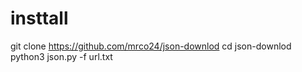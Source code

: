 # insttall
git clone https://github.com/mrco24/json-downlod
cd json-downlod
python3 json.py -f url.txt
